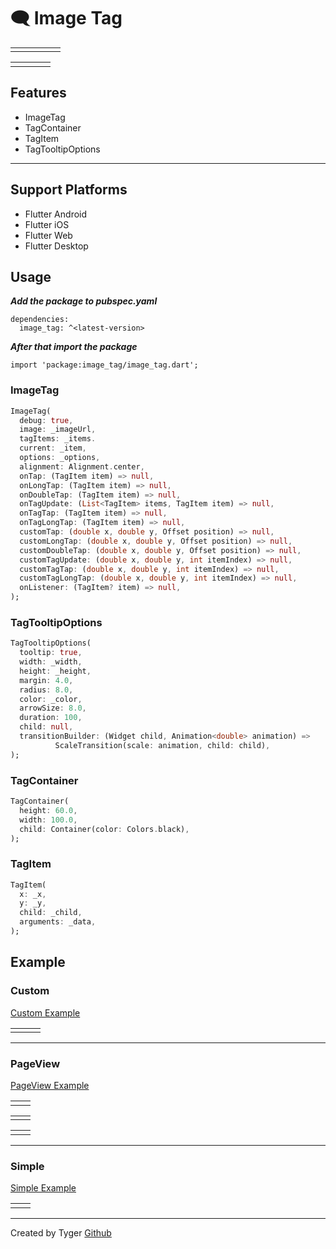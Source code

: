 # 🗨️ Image Tag

<table>
  <tr>
    <td><img alt="" src="https://github.com/boglbbogl/image_tag/assets/75574246/3f2ed9e4-20ff-4937-8dc0-e0076363aa7b" /></td>
    <td><img alt="" src="https://github.com/boglbbogl/image_tag/assets/75574246/2333d3e8-3c52-4667-b5aa-e930386bde55" /></td>
    <td><img alt="" src="https://github.com/boglbbogl/image_tag/assets/75574246/2a27c87b-cb34-4ac8-b99f-f43b54e9cb15" /></td>
    <td><img alt="" src="https://github.com/boglbbogl/image_tag/assets/75574246/c6e89ab7-313b-4508-ad0c-28690a5a549b" /></td>
    <td><img alt="" src="https://github.com/boglbbogl/image_tag/assets/75574246/b452ac5c-a6b3-4249-9d34-5444e7bf95ad" /></td>
  <tr>
</table>

<table>
  <tr>
    <td><img alt="" src="https://github.com/boglbbogl/image_tag/assets/75574246/a36be4ac-99e7-48e8-81b3-2a40c7bb4046" /></td>
    <td><img alt="" src="https://github.com/boglbbogl/image_tag/assets/75574246/3d227366-83b4-429c-93c8-87accd293dc6" /></td>
    <td><img alt="" src="https://github.com/boglbbogl/image_tag/assets/75574246/f6a25d94-f221-4b59-97ed-5f1e6e8dfbc1" /></td>
    <td><img alt="" src="https://github.com/boglbbogl/image_tag/assets/75574246/61dfa477-d986-41ce-8cf6-1382a8a57fc6" /></td>
  <tr>
</table>

## Features
- ImageTag
- TagContainer
- TagItem
- TagTooltipOptions

-----------

## Support Platforms

- Flutter Android
- Flutter iOS
- Flutter Web
- Flutter Desktop



## Usage

**_Add the package to pubspec.yaml_**

```
dependencies:
  image_tag: ^<latest-version>
```

**_After that import the package_**

```
import 'package:image_tag/image_tag.dart';
```

### ImageTag

```dart
ImageTag(
  debug: true,
  image: _imageUrl,
  tagItems: _items.
  current: _item,
  options: _options,
  alignment: Alignment.center,
  onTap: (TagItem item) => null,
  onLongTap: (TagItem item) => null,
  onDoubleTap: (TagItem item) => null,
  onTagUpdate: (List<TagItem> items, TagItem item) => null,
  onTagTap: (TagItem item) => null,
  onTagLongTap: (TagItem item) => null,
  customTap: (double x, double y, Offset position) => null,
  customLongTap: (double x, double y, Offset position) => null,
  customDoubleTap: (double x, double y, Offset position) => null,
  customTagUpdate: (double x, double y, int itemIndex) => null,
  customTagTap: (double x, double y, int itemIndex) => null,
  customTagLongTap: (double x, double y, int itemIndex) => null,
  onListener: (TagItem? item) => null,
);
```

### TagTooltipOptions

```dart
TagTooltipOptions(
  tooltip: true,
  width: _width,
  height: _height,
  margin: 4.0,
  radius: 8.0,
  color: _color,
  arrowSize: 8.0,
  duration: 100,
  child: null,
  transitionBuilder: (Widget child, Animation<double> animation) =>
          ScaleTransition(scale: animation, child: child),
);
```

### TagContainer

```dart
TagContainer(
  height: 60.0,
  width: 100.0,
  child: Container(color: Colors.black),
);
```

### TagItem

```dart
TagItem(
  x: _x,
  y: _y,
  child: _child,
  arguments: _data, 
);
```

## Example


### Custom

[Custom Example](https://github.com/boglbbogl/image_tag/tree/main/example/lib/example/custom)

<table>
  <tr>
    <td><img alt="" src="https://github.com/boglbbogl/image_tag/assets/75574246/65f78969-eab4-4d2b-86c9-7cb90c5f319e" /></td>
    <td><img alt="" src="https://github.com/boglbbogl/image_tag/assets/75574246/5a89d537-9cdb-46a0-b7c2-f8cb8730ddbe" /></td>
    <td><img alt="" src="https://github.com/boglbbogl/image_tag/assets/75574246/f1dd14c0-78af-4235-97ef-e17ffbd39a61" /></td>
  <tr>
</table>

-------------------------

### PageView

[PageView Example](https://github.com/boglbbogl/image_tag/tree/main/example/lib/example/pageview)

<table>
  <tr>
    <td><img alt="" src="https://github.com/boglbbogl/image_tag/assets/75574246/568197e5-d9f2-4210-9911-d1bed9a12138" /></td>
    <td><img alt="" src="https://github.com/boglbbogl/image_tag/assets/75574246/d696763e-ad28-4311-ba38-bc6dd71daab0" /></td>
  <tr>
</table>
<table>
  <tr>
    <td><img alt="" src="https://github.com/boglbbogl/image_tag/assets/75574246/1993ba88-90b0-457d-9116-f21c127da32d" /></td>
    <td><img alt="" src="https://github.com/boglbbogl/image_tag/assets/75574246/a024729b-725c-40b6-a175-2ccd91b64572" /></td>
  <tr>
</table>
<table>
  <tr>
    <td><img alt="" src="https://github.com/boglbbogl/image_tag/assets/75574246/8844ae48-d71d-4753-9591-0e468fa0ded2" /></td>
    <td><img alt="" src="https://github.com/boglbbogl/image_tag/assets/75574246/feb09752-7219-4d90-9859-237472e5d87e" /></td>
  <tr>
</table>

-------------------------

### Simple

[Simple Example](https://github.com/boglbbogl/image_tag/tree/main/example/lib/example/simple)

<table>
  <tr>
    <td><img alt="" src="https://github.com/boglbbogl/image_tag/assets/75574246/85a78204-401f-4e5c-8c89-f716323f5ca8" /></td>
    <td><img alt="" src="https://github.com/boglbbogl/image_tag/assets/75574246/f3594905-6227-4cfb-8c11-754b278bb825" /></td>
  <tr>
</table>

-------------------------

Created by Tyger [Github](https://github.com/boglbbogl)
